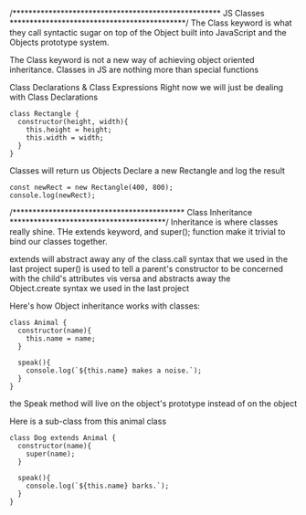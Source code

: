 /**************************************************** JS Classes ********************************************/
The Class keyword is what they call syntactic sugar on top of the Object built into JavaScript and the Objects prototype system.

The Class keyword is not a new way of achieving object oriented inheritance.
Classes in JS are nothing more than special functions

Class Declarations & Class Expressions
  Right now we will just be dealing with Class Declarations

    class Rectangle {
      constructor(height, width){
        this.height = height;
        this.width = width;
      }
    }
  
  Classes will return us Objects
  Declare a new Rectangle and log the result
    
    const newRect = new Rectangle(400, 800);
    console.log(newRect);

/******************************************* Class Inheritance ***************************************/
  Inheritance is where classes really shine. THe extends keyword, and super(); function make it trivial to bind our classes together.

  extends will abstract away any of the class.call syntax that we used in the last project
  super() is used to tell a parent's constructor to be concerned with the child's attributes vis versa and abstracts away the     
    Object.create syntax we used in the last project  

  Here's how Object inheritance works with classes:

    class Animal {
      constructor(name){
        this.name = name;
      }

      speak(){
        console.log(`${this.name} makes a noise.`);
      }
    }
  the Speak method will live on the object's prototype instead of on the object

  Here is a sub-class from this animal class

    class Dog extends Animal {
      constructor(name){
        super(name);
      }

      speak(){
        console.log(`${this.name} barks.`);
      }
    }